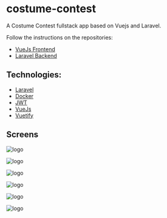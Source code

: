 # costume-contest
A Costume Contest fullstack app based on Vuejs and Laravel.

Follow the instructions on the repositories:
* [VueJs Frontend](https://github.com/kaitoqueiroz/costume-contest-front)
* [Laravel Backend](https://github.com/kaitoqueiroz/costume-contest-back)

## Technologies:

* [Laravel](https://laravel.com/)
* [Docker](https://www.docker.com/)
* [JWT](https://jwt.io/)
* [VueJs](https://vuejs.org/)
* [Vuetify](https://vuetifyjs.com/)

## Screens

![logo](https://github.com//kaitoqueiroz/costume-contest/blob/master/files/1.png?raw=true)

![logo](https://github.com//kaitoqueiroz/costume-contest/blob/master/files/2.png?raw=true)

![logo](https://github.com//kaitoqueiroz/costume-contest/blob/master/files/3.png?raw=true)

![logo](https://github.com//kaitoqueiroz/costume-contest/blob/master/files/4.png?raw=true)

![logo](https://github.com//kaitoqueiroz/costume-contest/blob/master/files/5.png?raw=true)

![logo](https://github.com//kaitoqueiroz/costume-contest/blob/master/files/6.png?raw=true)
